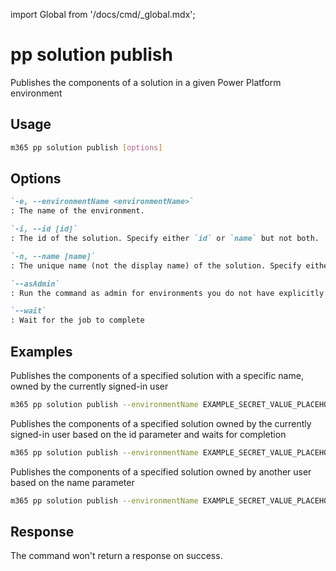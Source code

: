 <!-- DISCLAIMER: All secrets, passwords, and sensitive values in this document are examples only and not real credentials. -->
import Global from '/docs/cmd/_global.mdx';

# pp solution publish

Publishes the components of a solution in a given Power Platform environment

## Usage

```sh
m365 pp solution publish [options]
```

## Options

```md definition-list
`-e, --environmentName <environmentName>`
: The name of the environment.

`-i, --id [id]`
: The id of the solution. Specify either `id` or `name` but not both.

`-n, --name [name]`
: The unique name (not the display name) of the solution. Specify either `id` or `name` but not both.

`--asAdmin`
: Run the command as admin for environments you do not have explicitly assigned permissions to.

`--wait`
: Wait for the job to complete
```

<Global />

## Examples

Publishes the components of a specified solution with a specific name, owned by the currently signed-in user

```sh
m365 pp solution publish --environmentName EXAMPLE_SECRET_VALUE_PLACEHOLDER --name "Solution Name"
```

Publishes the components of a specified solution owned by the currently signed-in user based on the id parameter and waits for completion

```sh
m365 pp solution publish --environmentName EXAMPLE_SECRET_VALUE_PLACEHOLDER --id 00000001-0000-0000-0001-00000000009b --wait
```

Publishes the components of a specified solution owned by another user based on the name parameter

```sh
m365 pp solution publish --environmentName EXAMPLE_SECRET_VALUE_PLACEHOLDER --name "Solution Name" --asAdmin
```

## Response

The command won't return a response on success.
